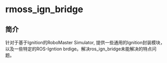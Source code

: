 # rmoss_ign_bridge

## 简介

针对于基于Ignition的RoboMaster Simulator, 提供一些通用的Ignition封装模块，以及一些特定的ROS-Igntion brdige。解决ros_ign_bridge未能解决的特点问题。